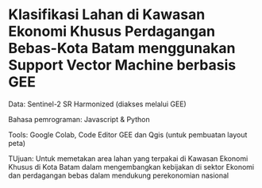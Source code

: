 # Klasifikasi Lahan di Kawasan Ekonomi Khusus Perdagangan Bebas-Kota Batam menggunakan Support Vector Machine berbasis GEE

Data: Sentinel-2 SR Harmonized (diakses melalui GEE)

Bahasa pemrograman: Javascript & Python

Tools: Google Colab, Code Editor GEE dan Qgis (untuk pembuatan layout peta)

TUjuan: Untuk memetakan area lahan yang terpakai di Kawasan Ekonomi Khusus di Kota Batam dalam mengembangkan kebijakan di sektor Ekonomi dan perdagangan bebas dalam mendukung perekonomian nasional
